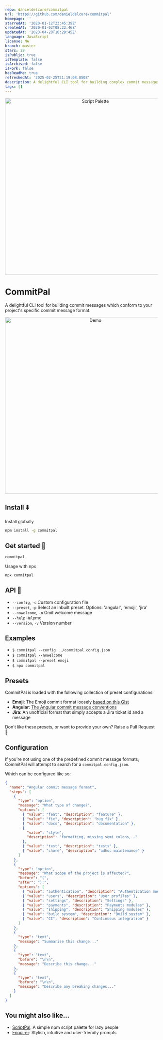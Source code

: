 ```yaml
---
repo: danieldelcore/commitpal
url: 'https://github.com/danieldelcore/commitpal'
homepage: ''
starredAt: '2020-01-12T23:45:39Z'
createdAt: '2020-01-02T08:22:46Z'
updatedAt: '2023-04-20T10:29:45Z'
language: JavaScript
license: NA
branch: master
stars: 29
isPublic: true
isTemplate: false
isArchived: false
isFork: false
hasReadMe: true
refreshedAt: '2025-02-25T21:19:08.850Z'
description: A delightful CLI tool for building complex commit messages
tags: []
---
```


<p align="center">
  <img width="580" src="assets/logo.png" alt="Script Palette">
</p>

# CommitPal

A delightful CLI tool for building commit messages which conform to your project's specific commit message format.

<p align="center">
  <img width="580" src="assets/demo.gif" alt="Demo">
</p>

## Install ⬇️

Install globally

```bash
npm install -g commitpal
```

## Get started 🏁

```bash
commitpal
```

Usage with npx

```bash
npx commitpal
```

## API 🤖

- `--config`, `-c` Custom configuration file
- `--preset`, `-p` Select an inbuilt preset. Options: 'angular', 'emoji', 'jira'
- `--nowelcome`, `-n` Omit welcome message
- `--help` `Help`me
- `--version`, `-v` Version number

## Examples

- `$ commitpal --config ../commitpal.config.json`
- `$ commitpal --nowelcome`
- `$ commitpal --preset emoji`
- `$ npx commitpal`

## Presets

CommitPal is loaded with the following collection of preset configurations:

- **Emoji**: The Emoji commit format loosely [based on this Gist](https://gist.github.com/parmentf/035de27d6ed1dce0b36a)
- **Angular**: [The Angular commit message conventions](https://gist.github.com/stephenparish/9941e89d80e2bc58a153)
- **Jira**: An unofficial format that simply accepts a Jira ticket id and a message

Don't like these presets, or want to provide your own? Raise a Pull Request 🙏

## Configuration

If you're not using one of the predefined commit message formats, CommitPal will attempt to search for a `commitpal.config.json`.

Which can be configured like so:

```json
{
  "name": "Angular commit message format",
  "steps": [
    {
      "type": "option",
      "message": "What type of change?",
      "options": [
        { "value": "feat", "description": "feature" },
        { "value": "fix", "description": "bug fix" },
        { "value": "docs", "description": "documentation" },
        {
          "value": "style",
          "description": "formatting, missing semi colons, …"
        },
        { "value": "test", "description": "tests" },
        { "value": "chore", "description": "adhoc maintenance" }
      ]
    },
    {
      "type": "option",
      "message": "What scope of the project is affected?",
      "before": "(",
      "after": "):",
      "options": [
        { "value": "authentication", "description": "Authentication modules" },
        { "value": "users", "description": "User profiles" },
        { "value": "settings", "description": "Settings" },
        { "value": "payments", "description": "Payments modules" },
        { "value": "shipping", "description": "Shipping modules" },
        { "value": "build system", "description": "Build system" },
        { "value": "CI", "description": "Continuous integration" }
      ]
    },
    {
      "type": "text",
      "message": "Summarise this change..."
    },
    {
      "type": "text",
      "before": "\n\n",
      "message": "Describe this change..."
    },
    {
      "type": "text",
      "before": "\n\n",
      "message": "Describe any breaking changes..."
    }
  ]
}
```

## You might also like...

- [ScriptPal](https://github.com/zeropoly/scriptpal): A simple npm script palette for lazy people
- [Enquirer](https://github.com/enquirer/enquirer): Stylish, intuitive and user-friendly prompts
